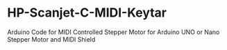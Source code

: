 # HP-Scanjet-C-MIDI-Keytar
Arduino Code for MIDI Controlled Stepper Motor for Arduino UNO or Nano Stepper Motor and MIDI Shield 
